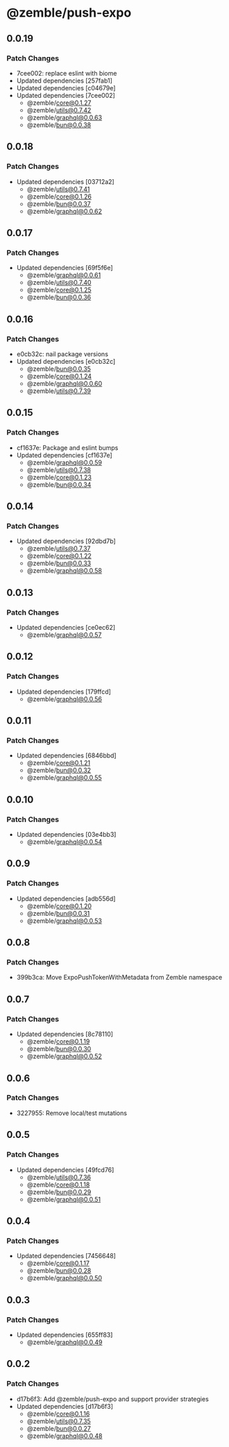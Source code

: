 # @zemble/push-expo

## 0.0.19

### Patch Changes

- 7cee002: replace eslint with biome
- Updated dependencies [257fab1]
- Updated dependencies [c04679e]
- Updated dependencies [7cee002]
  - @zemble/core@0.1.27
  - @zemble/utils@0.7.42
  - @zemble/graphql@0.0.63
  - @zemble/bun@0.0.38

## 0.0.18

### Patch Changes

- Updated dependencies [03712a2]
  - @zemble/utils@0.7.41
  - @zemble/core@0.1.26
  - @zemble/bun@0.0.37
  - @zemble/graphql@0.0.62

## 0.0.17

### Patch Changes

- Updated dependencies [69f5f6e]
  - @zemble/graphql@0.0.61
  - @zemble/utils@0.7.40
  - @zemble/core@0.1.25
  - @zemble/bun@0.0.36

## 0.0.16

### Patch Changes

- e0cb32c: nail package versions
- Updated dependencies [e0cb32c]
  - @zemble/bun@0.0.35
  - @zemble/core@0.1.24
  - @zemble/graphql@0.0.60
  - @zemble/utils@0.7.39

## 0.0.15

### Patch Changes

- cf1637e: Package and eslint bumps
- Updated dependencies [cf1637e]
  - @zemble/graphql@0.0.59
  - @zemble/utils@0.7.38
  - @zemble/core@0.1.23
  - @zemble/bun@0.0.34

## 0.0.14

### Patch Changes

- Updated dependencies [92dbd7b]
  - @zemble/utils@0.7.37
  - @zemble/core@0.1.22
  - @zemble/bun@0.0.33
  - @zemble/graphql@0.0.58

## 0.0.13

### Patch Changes

- Updated dependencies [ce0ec62]
  - @zemble/graphql@0.0.57

## 0.0.12

### Patch Changes

- Updated dependencies [179ffcd]
  - @zemble/graphql@0.0.56

## 0.0.11

### Patch Changes

- Updated dependencies [6846bbd]
  - @zemble/core@0.1.21
  - @zemble/bun@0.0.32
  - @zemble/graphql@0.0.55

## 0.0.10

### Patch Changes

- Updated dependencies [03e4bb3]
  - @zemble/graphql@0.0.54

## 0.0.9

### Patch Changes

- Updated dependencies [adb556d]
  - @zemble/core@0.1.20
  - @zemble/bun@0.0.31
  - @zemble/graphql@0.0.53

## 0.0.8

### Patch Changes

- 399b3ca: Move ExpoPushTokenWithMetadata from Zemble namespace

## 0.0.7

### Patch Changes

- Updated dependencies [8c78110]
  - @zemble/core@0.1.19
  - @zemble/bun@0.0.30
  - @zemble/graphql@0.0.52

## 0.0.6

### Patch Changes

- 3227955: Remove local/test mutations

## 0.0.5

### Patch Changes

- Updated dependencies [49fcd76]
  - @zemble/utils@0.7.36
  - @zemble/core@0.1.18
  - @zemble/bun@0.0.29
  - @zemble/graphql@0.0.51

## 0.0.4

### Patch Changes

- Updated dependencies [7456648]
  - @zemble/core@0.1.17
  - @zemble/bun@0.0.28
  - @zemble/graphql@0.0.50

## 0.0.3

### Patch Changes

- Updated dependencies [655ff83]
  - @zemble/graphql@0.0.49

## 0.0.2

### Patch Changes

- d17b6f3: Add @zemble/push-expo and support provider strategies
- Updated dependencies [d17b6f3]
  - @zemble/core@0.1.16
  - @zemble/utils@0.7.35
  - @zemble/bun@0.0.27
  - @zemble/graphql@0.0.48
